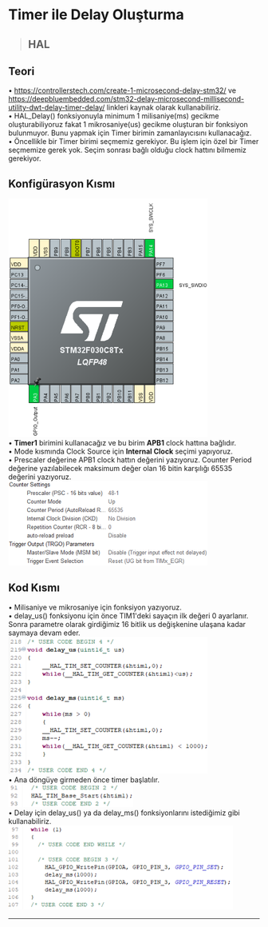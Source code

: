 
# Timer ile Delay Oluşturma

> ## **HAL**

## Teori

• https://controllerstech.com/create-1-microsecond-delay-stm32/  ve https://deepbluembedded.com/stm32-delay-microsecond-millisecond-utility-dwt-delay-timer-delay/ linkleri kaynak olarak kullanabiliriz. <br>
• HAL_Delay() fonksiyonuyla minimum 1 milisaniye(ms) gecikme oluşturabiliyoruz fakat 1 mikrosaniye(us) gecikme oluşturan bir fonksiyon bulunmuyor. Bunu yapmak için Timer birimin zamanlayıcısını kullanacağız. <br> 
• Öncellikle bir Timer birimi seçmemiz gerekiyor. Bu işlem için özel bir Timer seçmemize gerek yok. Seçim sonrası bağlı olduğu clock hattını bilmemiz gerekiyor. <br>

## Konfigürasyon Kısmı

<img src="image\image-1.png" width="400"> <br>
• **Timer1** birimini kullanacağız ve bu birim **APB1** clock hattına bağlıdır. <br> 
• Mode kısmında Clock Source için **Internal Clock** seçimi yapıyoruz. <br>
• Prescaler değerine APB1 clock hattın değerini yazıyoruz. Counter Period değerine yazılabilecek maksimum değer olan 16 bitin karşılığı 65535 değerini yazıyoruz. <br>
<img src="image\image-2.png" width="400"> <br>


## Kod Kısmı

• Milisaniye ve mikrosaniye için fonksiyon yazıyoruz. <br>
• delay_us() fonksiyonu için önce TIM1'deki sayaçın ilk değeri 0 ayarlanır. Sonra parametre olarak girdiğimiz 16 bitlik us değişkenine ulaşana kadar saymaya devam eder. <br>
<img src="image\image-3.png" width="400"> <br>
• Ana döngüye girmeden önce timer başlatılır. <br>
<img src="image\image-4.png" width="250"> <br>
• Delay için delay_us() ya da delay_ms() fonksiyonlarını istediğimiz gibi kullanabiliriz. <br>
<img src="image\image-5.png" width="450"> <br>

---

<br>
